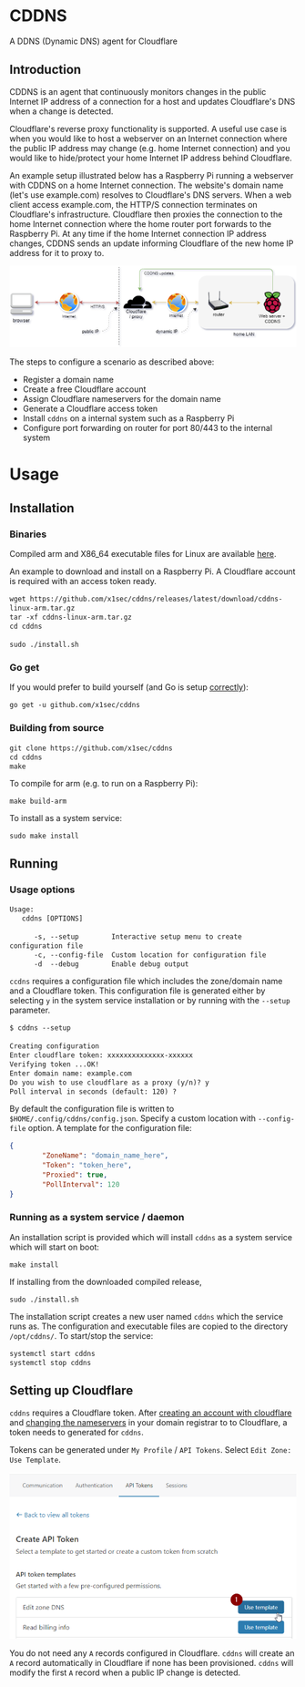 # CDDNS
A DDNS (Dynamic DNS) agent for Cloudflare

## Introduction
CDDNS is an agent that continuously monitors changes in the public Internet IP address of a connection for a host and updates Cloudflare's DNS when a change is detected.


Cloudflare's reverse proxy functionality is supported. A useful use case is when you would like to host a webserver on an Internet connection where the public IP address may change (e.g. home Internet connection) and you would like to hide/protect your home Internet IP address behind Cloudflare. 

An example setup illustrated below has a Raspberry Pi running a webserver with CDDNS on a home Internet connection. The website's domain name (let's use example.com) resolves to Cloudflare's DNS servers. When a web client access example.com, the HTTP/S connection terminates on Cloudflare's infrastructure. Cloudflare then proxies the connection to the home Internet connection where the home router port forwards to the Raspberry Pi. At any time if the home Internet connection IP address changes, CDDNS sends an update informing Cloudflare of the new home IP address for it to proxy to.

![](doc/example.png)

The steps to configure a scenario as described above:

- Register a domain name
- Create a free Cloudflare account
- Assign Cloudflare nameservers for the domain name
- Generate a Cloudflare access token
- Install `cddns` on a internal system such as a Raspberry Pi
- Configure port forwarding on router for port 80/443 to the internal system

# Usage

## Installation

### Binaries
Compiled arm and X86_64 executable files for Linux are available [here](https://github.com/x1sec/cddns/releases/).

An example to download and install on a Raspberry Pi. A Cloudflare account is required with an access token ready.
```
wget https://github.com/x1sec/cddns/releases/latest/download/cddns-linux-arm.tar.gz
tar -xf cddns-linux-arm.tar.gz
cd cddns

sudo ./install.sh
```

### Go get
If you would prefer to build yourself (and Go is setup [correctly](https://golang.org/doc/install)):
```
go get -u github.com/x1sec/cddns
```
### Building from source
```
git clone https://github.com/x1sec/cddns
cd cddns
make
```
To compile for arm (e.g. to run on a Raspberry Pi):
```
make build-arm
```
To install as a system service:
```
sudo make install
```

## Running
### Usage options
```
Usage:
   cddns [OPTIONS]

      -s, --setup        Interactive setup menu to create configuration file
      -c, --config-file  Custom location for configuration file
      -d  --debug        Enable debug output
```
`ccdns` requires a configuration file which includes the zone/domain name and a Cloudflare token. This configuration file is generated either by selecting `y` in the system service installation or by running with the `--setup` parameter.
```
$ cddns --setup

Creating configuration
Enter cloudflare token: xxxxxxxxxxxxxx-xxxxxx
Verifying token ...OK!
Enter domain name: example.com
Do you wish to use cloudflare as a proxy (y/n)? y
Poll interval in seconds (default: 120) ?
```

By default the configuration file is written to `$HOME/.config/cddns/config.json`. Specify a custom location with `--config-file` option.
A template for the configuration file:
```json
{
        "ZoneName": "domain_name_here",
        "Token": "token_here",
        "Proxied": true,
        "PollInterval": 120
}
```

### Running as a system service / daemon
An installation script is provided which will install `cddns` as a system service which will start on boot:

```
make install
``` 
If installing from the downloaded compiled release,
```
sudo ./install.sh
```

The installation script creates a new user named `cddns` which the service runs as. The configuration and executable files are copied to the directory `/opt/cddns/`.
To start/stop the service:

```
systemctl start cddns
systemctl stop cddns
```

## Setting up Cloudflare
`cddns` requires a Cloudflare token. After [creating an account with cloudflare](https://support.cloudflare.com/hc/en-us/articles/201720164-Creating-a-Cloudflare-account-and-adding-a-website) and [changing the nameservers](https://support.cloudflare.com/hc/en-us/articles/205195708) in your domain registrar to to Cloudflare, a token needs to generated for `cddns`. 

Tokens can be generated under `My Profile` / `API Tokens`. Select `Edit Zone: Use Template`.

![](doc/create_token_1.png)

You do not need any `A` records configured in Cloudflare. `cddns` will create an `A` record automatically in Cloudflare if none has been provisioned. `cddns` will modify the first `A` record when a public IP change is detected.
